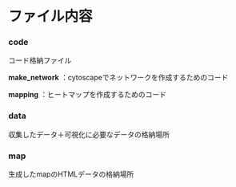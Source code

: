 # ファイル内容

### **code**
コード格納ファイル

**make_network**
：cytoscapeでネットワークを作成するためのコード

**mapping**
：ヒートマップを作成するためのコード

### **data**
収集したデータ＋可視化に必要なデータの格納場所

### **map**
生成したmapのHTMLデータの格納場所
